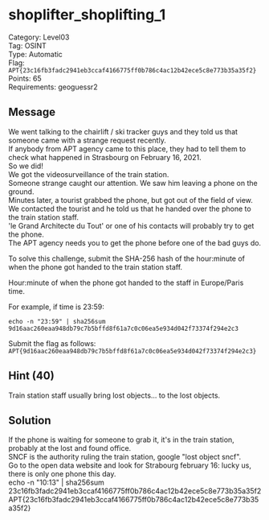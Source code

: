 # shoplifter_shoplifting_1

Category: Level03  
Tag: OSINT  
Type: Automatic  
Flag: `APT{23c16fb3fadc2941eb3ccaf4166775ff0b786c4ac12b42ece5c8e773b35a35f2}`  
Points: 65  
Requirements: geoguessr2  

## Message
We went talking to the chairlift / ski tracker guys and they told us that someone came with a strange request recently.  
If anybody from APT agency came to this place, they had to tell them to check what happened in Strasbourg on February 16, 2021.  
So we did!  
We got the videosurveillance of the train station.  
Someone strange caught our attention. We saw him leaving a phone on the ground.  
Minutes later, a tourist grabbed the phone, but got out of the field of view.  
We contacted the tourist and he told us that he handed over the phone to the train station staff.  
'le Grand Architecte du Tout' or one of his contacts will probably try to get the phone.  
The APT agency needs you to get the phone before one of the bad guys do.  

To solve this challenge, submit the SHA-256 hash of the hour:minute of when the phone got handed to the train station staff.  

Hour:minute of when the phone got handed to the staff in Europe/Paris time.  

For example, if time is 23:59:
```
echo -n "23:59" | sha256sum
9d16aac260eaa948db79c7b5bffd8f61a7c0c06ea5e934d042f73374f294e2c3
```

Submit the flag as follows:  
`APT{9d16aac260eaa948db79c7b5bffd8f61a7c0c06ea5e934d042f73374f294e2c3}`

## Hint (40)
Train station staff usually bring lost objects... to the lost objects.

## Solution
If the phone is waiting for someone to grab it, it's in the train station, probably at the lost and found office.  
SNCF is the authority ruling the train station, google "lost object sncf".  
Go to the open data website and look for Strabourg february 16: lucky us, there is only one phone this day.  
echo -n "10:13" | sha256sum  
23c16fb3fadc2941eb3ccaf4166775ff0b786c4ac12b42ece5c8e773b35a35f2  
APT{23c16fb3fadc2941eb3ccaf4166775ff0b786c4ac12b42ece5c8e773b35a35f2}  
